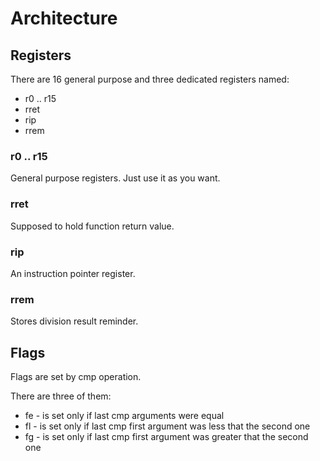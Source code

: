 # Architecture

## Registers

There are 16 general purpose and three dedicated registers named:
* r0 .. r15
* rret
* rip
* rrem

### r0 .. r15
General purpose registers. Just use it as you want.

### rret
Supposed to hold function return value.

### rip
An instruction pointer register.

### rrem
Stores division result reminder.

## Flags
Flags are set by cmp operation.

There are three of them:
* fe - is set only if last cmp arguments were equal
* fl - is set only if last cmp first argument was less that the second one
* fg - is set only if last cmp first argument was greater that the second one

